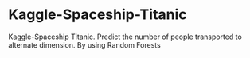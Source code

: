 # Kaggle-Spaceship-Titanic
Kaggle-Spaceship Titanic.
Predict the number of people transported to alternate dimension.
By using Random Forests
